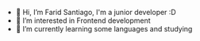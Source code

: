 - 👋 Hi, I’m Farid Santiago, I'm a junior developer :D
- 👀 I’m interested in Frontend development 
- 🌱 I’m currently learning some languages and studying 


<!---
faridsantiago/faridsantiago is a ✨ special ✨ repository because its `README.md` (this file) appears on your GitHub profile.
You can click the Preview link to take a look at your changes.
--->
